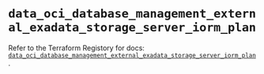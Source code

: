 # `data_oci_database_management_external_exadata_storage_server_iorm_plan`

Refer to the Terraform Registory for docs: [`data_oci_database_management_external_exadata_storage_server_iorm_plan`](https://registry.terraform.io/providers/oracle/oci/6.18.0/docs/data-sources/database_management_external_exadata_storage_server_iorm_plan).
